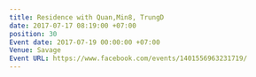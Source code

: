 ```yaml
---
title: Residence with Quan,Min8, TrungD
date: 2017-07-17 08:19:00 +07:00
position: 30
Event date: 2017-07-19 00:00:00 +07:00
Venue: Savage
Event URL: https://www.facebook.com/events/1401556963231719/
---
```


